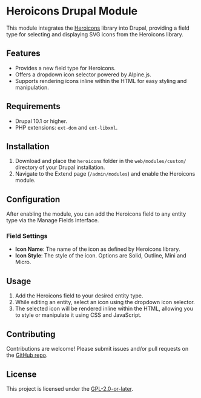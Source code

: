 # Heroicons Drupal Module

This module integrates the [Heroicons](https://heroicons.com/) library into Drupal, providing a field type for selecting and displaying SVG icons from the Heroicons library.

## Features

- Provides a new field type for Heroicons.
- Offers a dropdown icon selector powered by Alpine.js.
- Supports rendering icons inline within the HTML for easy styling and manipulation.

## Requirements

- Drupal 10.1 or higher.
- PHP extensions: `ext-dom` and `ext-libxml`.

## Installation

1. Download and place the `heroicons` folder in the `web/modules/custom/` directory of your Drupal installation.
2. Navigate to the Extend page (`/admin/modules`) and enable the Heroicons module.

## Configuration

After enabling the module, you can add the Heroicons field to any entity type via the Manage Fields interface.

### Field Settings

- **Icon Name**: The name of the icon as defined by Heroicons library.
- **Icon Style**: The style of the icon. Options are Solid, Outline, Mini and Micro.

## Usage

1. Add the Heroicons field to your desired entity type.
2. While editing an entity, select an icon using the dropdown icon selector.
3. The selected icon will be rendered inline within the HTML, allowing you to style or manipulate it using CSS and JavaScript.

## Contributing

Contributions are welcome! Please submit issues and/or pull requests on the [GitHub repo](https://github.com/sinyayadynya/heroicons).

## License

This project is licensed under the [GPL-2.0-or-later](https://www.gnu.org/licenses/gpl-2.0.html).

